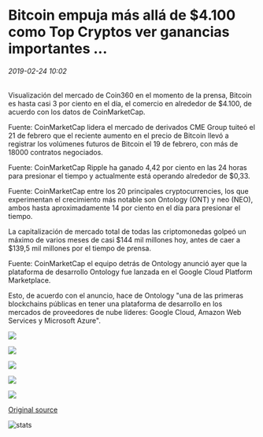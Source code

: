 # Bitcoin empuja más allá de $4.100 como Top Cryptos ver ganancias importantes ...

###### 2019-02-24 10:02

Visualización del mercado de Coin360 en el momento de la prensa, Bitcoin es hasta casi 3 por ciento en el día, el comercio en alrededor de $4.100, de acuerdo con los datos de CoinMarketCap.

Fuente: CoinMarketCap lidera el mercado de derivados CME Group tuiteó el 21 de febrero que el reciente aumento en el precio de Bitcoin llevó a registrar los volúmenes futuros de Bitcoin el 19 de febrero, con más de 18000 contratos negociados.

Fuente: CoinMarketCap Ripple ha ganado 4,42 por ciento en las 24 horas para presionar el tiempo y actualmente está operando alrededor de $0,33.

Fuente: CoinMarketCap entre los 20 principales cryptocurrencies, los que experimentan el crecimiento más notable son Ontology (ONT) y neo (NEO), ambos hasta aproximadamente 14 por ciento en el día para presionar el tiempo.

La capitalización de mercado total de todas las criptomonedas golpeó un máximo de varios meses de casi $144 mil millones hoy, antes de caer a $139,5 mil millones por el tiempo de prensa.

Fuente: CoinMarketCap el equipo detrás de Ontology anunció ayer que la plataforma de desarrollo Ontology fue lanzada en el Google Cloud Platform Marketplace.

Esto, de acuerdo con el anuncio, hace de Ontology "una de las primeras blockchains públicas en tener una plataforma de desarrollo en los mercados de proveedores de nube líderes: Google Cloud, Amazon Web Services y Microsoft Azure".

![](https://s3.cointelegraph.com/storage/uploads/view/68760b3f958e494db373308d2e647f01.png)

![](https://s3.cointelegraph.com/storage/uploads/view/0c62c916f5dac0f6d9d51a89416db5e6.png)

![](https://s3.cointelegraph.com/storage/uploads/view/8018ce43e9bd2c76435b0df370c57736.png)

![](https://s3.cointelegraph.com/storage/uploads/view/12c46b47311191ee335944acf6b9ccb2.png)

![](https://s3.cointelegraph.com/storage/uploads/view/3d0e91c2a46ca3d814a9a29dd55361a9.png)

[Original source](https://cointelegraph.com/news/bitcoin-pushes-past-4-100-as-top-cryptos-see-major-gains)

![stats](https://c.statcounter.com/11760860/0/a89fa40b/1/ "stats")